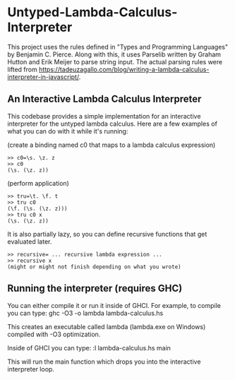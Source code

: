 # Untyped-Lambda-Calculus-Interpreter
This project uses the rules defined in "Types and Programming Languages" by Benjamin C. Pierce. Along with this, it uses Parselib written by Graham Hutton and Erik Meijer to parse string input. The actual parsing rules were lifted from https://tadeuzagallo.com/blog/writing-a-lambda-calculus-interpreter-in-javascript/.

## An Interactive Lambda Calculus Interpreter
This codebase provides a simple implementation for an interactive interpreter for the untyped lambda calculus. Here are a few examples of what you can do with it while it's running:

(create a binding named c0 that maps to a lambda calculus expression)
```
>> c0=\s. \z. z
>> c0
(\s. (\z. z))
```

(perform application)
```
>> tru=\t. \f. t
>> tru c0
(\f. (\s. (\z. z)))
>> tru c0 x
(\s. (\z. z))
```

It is also partially lazy, so you can define recursive functions that get evaluated later.
```
>> recursive= ... recursive lambda expression ...
>> recursive x
(might or might not finish depending on what you wrote)
```

## Running the interpreter (requires GHC)
You can either compile it or run it inside of GHCI. For example, to compile you can type:
  ghc -O3 -o lambda lambda-calculus.hs

This creates an executable called lambda (lambda.exe on Windows) compiled with -O3 optimization.

Inside of GHCI you can type:
  :l lambda-calculus.hs
  main
 
This will run the main function which drops you into the interactive interpreter loop.
